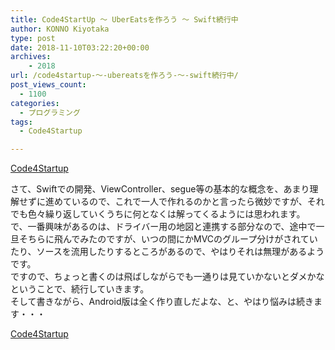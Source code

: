 ```yaml
---
title: Code4StartUp ～ UberEatsを作ろう ～ Swift続行中
author: KONNO Kiyotaka
type: post
date: 2018-11-10T03:22:20+00:00
archives:
    - 2018
url: /code4startup-～-ubereatsを作ろう-～-swift続行中/
post_views_count:
  - 1100
categories:
  - プログラミング
tags:
  - Code4Startup

---
```

<a href="https://code4startup.com/?ref=kiyotakakonno" target="_blank" rel="noopener">Code4Startup</a>

さて、Swiftでの開発、ViewController、segue等の基本的な概念を、あまり理解せずに進めているので、これで一人で作れるのかと言ったら微妙ですが、それでも色々繰り返していくうちに何となくは解ってくるようには思われます。  
で、一番興味があるのは、ドライバー用の地図と連携する部分なので、途中で一旦そちらに飛んでみたのですが、いつの間にかMVCのグループ分けがされていたり、ソースを流用したりするところがあるので、やはりそれは無理があるようです。  
ですので、ちょっと書くのは飛ばしながらでも一通りは見ていかないとダメかなということで、続行していきます。  
そして書きながら、Android版は全く作り直しだよな、と、やはり悩みは続きます・・・

<a href="https://code4startup.com/?ref=kiyotakakonno" target="_blank" rel="noopener">Code4Startup</a>